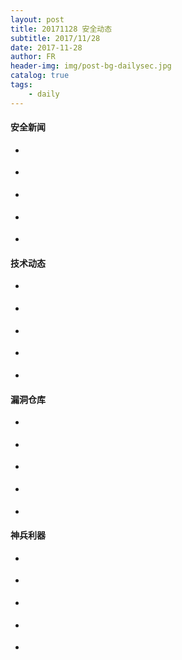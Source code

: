 ```yaml
---
layout: post
title: 20171128 安全动态
subtitle: 2017/11/28
date: 2017-11-28
author: FR
header-img: img/post-bg-dailysec.jpg
catalog: true
tags:
    - daily
---
```

#### 安全新闻
- **[]()**

- **[]()**

- **[]()**

- **[]()**

- **[]()**

#### 技术动态
- **[]()**

- **[]()**

- **[]()**

- **[]()**

- **[]()**

#### 漏洞仓库
- **[]()**

- **[]()**

- **[]()**

- **[]()**

- **[]()**

#### 神兵利器
- **[]()**

- **[]()**

- **[]()**

- **[]()**

- **[]()**
